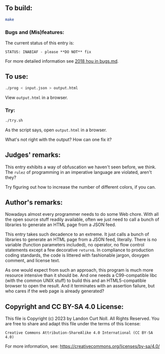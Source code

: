 ## To build:

```sh
make
```


### Bugs and (Mis)features:

The current status of this entry is:

```
STATUS: INABIAF - please **DO NOT** fix
```

For more detailed information see [2018 hou in bugs.md](/bugs.md#2018-hou).


## To use:

```sh
./prog < input.json > output.html
```

View `output.html` in a browser.


### Try:

```sh
./try.sh
```

As the script says, open `output.html` in a browser.

What's not right with the output?  How can one fix it?


## Judges' remarks:

This entry exhibits a way of obfuscation we haven't seen before, we think.
The `rulez` of programming in an imperative language are violated, aren't they?

Try figuring out how to increase the number of different colors, if you can.


## Author's remarks:

Nowadays almost every programmer needs to do some Web chore. With all the open
source stuff readily available, often we just need to call a bunch of libraries
to generate an HTML page from a JSON feed.

This entry takes such decadence to an extreme. It just calls a bunch of
libraries to generate an HTML page from a JSON feed, literally. There is no
variable (function parameters included), no operator, no flow control statements
except a few decorative `return`s. In compliance to production coding standards,
the code is littered with fashionable jargon, doxygen comment, and license text.

As one would expect from such an approach, this program is much more resource
intensive than it should be. And one needs a C99-compatible libc (with the
common UNIX stuff) to build this and an HTML5-compatible browser to open the
result. And it terminates with an assertion failure, but who cares if the web
page is already generated?


## Copyright and CC BY-SA 4.0 License:

This file is Copyright (c) 2023 by Landon Curt Noll.  All Rights Reserved.
You are free to share and adapt this file under the terms of this license:

    Creative Commons Attribution-ShareAlike 4.0 International (CC BY-SA 4.0)

For more information, see: https://creativecommons.org/licenses/by-sa/4.0/

